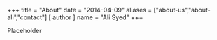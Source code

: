 +++
title = "About"
date = "2014-04-09"
aliases = ["about-us","about-ali","contact"]
[ author ]
  name = "Ali Syed"
+++

Placeholder

